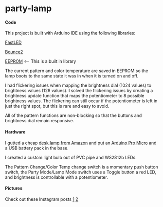 # party-lamp

#### Code

This project is built with Arduino IDE using the following libraries:

[FastLED](http://fastled.io/)

[Bounce2](https://github.com/thomasfredericks/Bounce2)

[EEPROM](https://www.arduino.cc/en/Reference/EEPROM) <-- This is a built in library

The current pattern and color temperature are saved in EEPROM so the lamp boots to the same state it was in when it is turned on and off.

I had flickering issues when mapping the brightness dial (1024 values) to brightness values (128 values). I solved the flickering issues by creating a brightness update function that maps the potentiometer to 8 possible brightness values. The flickering can still occur if the potentiometer is left in just the right spot, but this is rare and easy to avoid.

All of the pattern functions are non-blocking so that the buttons and brightness dial remain responsive.

#### Hardware

I gutted a cheap [desk lamp from Amazon](https://www.amazon.com/gp/product/B00G7QRLYE) and put an [Arduino Pro Micro](https://www.sparkfun.com/products/12640) and a USB battery pack in the base. 

I created a custom light bulb out of PVC pipe and WS2812b LEDs.

The Pattern Change/Color Temp change switch is a momentary push button switch, the Party Mode/Lamp Mode switch uses a Toggle button a red LED, and brightness is controllable with a potentiometer.

#### Pictures

Check out these Instagram posts [1](https://www.instagram.com/p/BhGXK7il3cw/) [2](https://www.instagram.com/p/BhGYIO0FZAk/)
